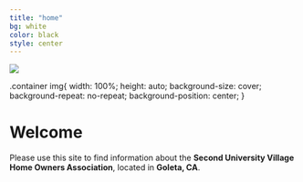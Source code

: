 ```yaml
---
title: "home"
bg: white
color: black
style: center
---
```



<div class="container">
    <img style="background-image" src="img/suvhoa-aerial.png">
</div> 


.container img{
   width: 100%;
   height: auto;
   background-size: cover;
   background-repeat: no-repeat;
   background-position: center;
}

<span class="fa-stack subtlecircle" style="font-size:100px; background:rgba(144,238,144,0.1)">
  <i class="fa fa-circle fa-stack-2x text-white"></i>
  <i class="fa fa-home fa-stack-1x text-green"></i>
</span>

# **Welcome**
Please use this site to find information about the **Second University Village Home Owners Association**, located in **Goleta, CA**.
